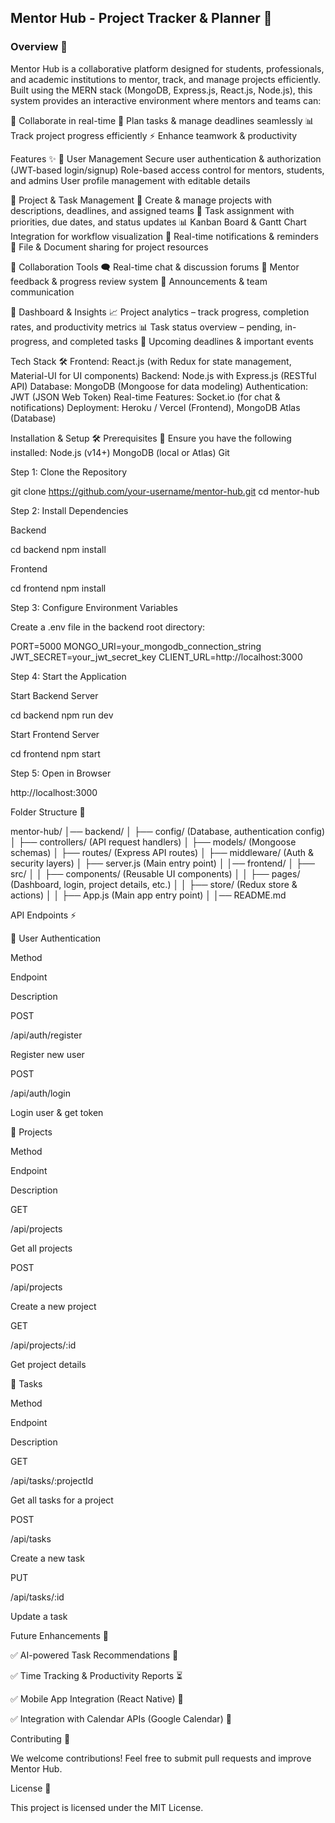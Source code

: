 <h2>Mentor Hub - Project Tracker & Planner 🚀</h2>

<h3>Overview 🎯</h3>

Mentor Hub is a collaborative platform designed for students, professionals, and academic institutions to mentor, track, and manage projects efficiently. Built using the MERN stack (MongoDB, Express.js, React.js, Node.js), this system provides an interactive environment where mentors and teams can:

🤝 Collaborate in real-time
📅 Plan tasks & manage deadlines seamlessly
📊 Track project progress efficiently
⚡ Enhance teamwork & productivity

Features ✨
🔹 User Management
Secure user authentication & authorization (JWT-based login/signup)
Role-based access control for mentors, students, and admins
User profile management with editable details

🔹 Project & Task Management
📌 Create & manage projects with descriptions, deadlines, and assigned teams
📝 Task assignment with priorities, due dates, and status updates
📊 Kanban Board & Gantt Chart Integration for workflow visualization
🔔 Real-time notifications & reminders
📂 File & Document sharing for project resources

🔹 Collaboration Tools
🗨️ Real-time chat & discussion forums
📣 Mentor feedback & progress review system
📢 Announcements & team communication

🔹 Dashboard & Insights
📈 Project analytics – track progress, completion rates, and productivity metrics
📊 Task status overview – pending, in-progress, and completed tasks
📆 Upcoming deadlines & important events

Tech Stack 🛠️
Frontend: React.js (with Redux for state management, Material-UI for UI components)
Backend: Node.js with Express.js (RESTful API)
Database: MongoDB (Mongoose for data modeling)
Authentication: JWT (JSON Web Token)
Real-time Features: Socket.io (for chat & notifications)
Deployment: Heroku / Vercel (Frontend), MongoDB Atlas (Database)

Installation & Setup 🛠️
Prerequisites 📌
Ensure you have the following installed:
Node.js (v14+)
MongoDB (local or Atlas)
Git

Step 1: Clone the Repository

git clone https://github.com/your-username/mentor-hub.git
cd mentor-hub

Step 2: Install Dependencies

Backend

cd backend
npm install

Frontend

cd frontend
npm install

Step 3: Configure Environment Variables

Create a .env file in the backend root directory:

PORT=5000
MONGO_URI=your_mongodb_connection_string
JWT_SECRET=your_jwt_secret_key
CLIENT_URL=http://localhost:3000

Step 4: Start the Application

Start Backend Server

cd backend
npm run dev

Start Frontend Server

cd frontend
npm start

Step 5: Open in Browser

http://localhost:3000

Folder Structure 📂

mentor-hub/
│── backend/
│   ├── config/ (Database, authentication config)
│   ├── controllers/ (API request handlers)
│   ├── models/ (Mongoose schemas)
│   ├── routes/ (Express API routes)
│   ├── middleware/ (Auth & security layers)
│   ├── server.js (Main entry point)
│
│── frontend/
│   ├── src/
│   │   ├── components/ (Reusable UI components)
│   │   ├── pages/ (Dashboard, login, project details, etc.)
│   │   ├── store/ (Redux store & actions)
│   │   ├── App.js (Main app entry point)
│
│── README.md

API Endpoints ⚡

🔹 User Authentication

Method

Endpoint

Description

POST

/api/auth/register

Register new user

POST

/api/auth/login

Login user & get token

🔹 Projects

Method

Endpoint

Description

GET

/api/projects

Get all projects

POST

/api/projects

Create a new project

GET

/api/projects/:id

Get project details

🔹 Tasks

Method

Endpoint

Description

GET

/api/tasks/:projectId

Get all tasks for a project

POST

/api/tasks

Create a new task

PUT

/api/tasks/:id

Update a task

Future Enhancements 🚀

✅ AI-powered Task Recommendations 🧠

✅ Time Tracking & Productivity Reports ⏳

✅ Mobile App Integration (React Native) 📱

✅ Integration with Calendar APIs (Google Calendar) 📅

Contributing 🤝

We welcome contributions! Feel free to submit pull requests and improve Mentor Hub.

License 📜

This project is licensed under the MIT License.


